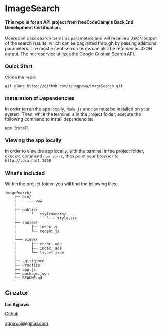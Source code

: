 # ImageSearch

#### This repo is for an API project from freeCodeCamp's Back End Development Certification.
Users can pass search terms as parameters and will receive a JSON output of the search results, which can be paginated through by passing additional parameters.  The most recent search terms can also be returned as JSON output.  The microservice utilizes the Google Custom Search API.    


### Quick Start
Clone the repo:
```
git clone https://github.com/ianagpawa/imageSearch.git
```

### Installation of Dependencies
In order to run the app locally, `Node.js` and `npm` must be installed on your system.  Then, while the terminal is in the project folder, execute the following command to install dependencies:
```
npm install
```

### Viewing the app locally
In order to view the app locally, with the terminal in the project folder, execute command `npm start`, then point your browser to `http://localhost:3000`



### What's included
Within the project folder, you will find the following files:

```
imageSearch/
    ├── bin/
    |     └── www
    |
    ├── public/
    |       └── stylesheets/
    |              └─── style.css
    ├── routes/
    |       ├── index.js
    |       └── recent.js
    |
    └─── views/
    |       ├── error.jade
    |       ├── index.jade
    |       └── layout.jade
    |
    ├── .gitignore
    ├── Procfile
    ├── app.js
    ├── package.json
    └── README.md
```

## Creator

**Ian Agpawa**


[Github](https://github.com/ianagpawa)

 agpawaji@gmail.com
